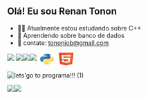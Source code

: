 ## Olá! Eu sou Renan Tonon


- 🐱‍👤 Atualmente estou estudando sobre C++
- 🍜 Aprendendo sobre banco de dados 
- 🤯 contate: tononjob@gmail.com
 
<a href="https://www.instagram.com/tonon_2002/" target="_blank"><img src="https://img.shields.io/badge/-Instagram-%23E4405F?style=for-the-badge&logo=instagram&logoColor=white" target="_blank"></a>
<a href="https://www.linkedin.com/in/renan-tonon-5052341b8/" target="_blank"><img src="https://img.shields.io/badge/-LinkedIn-%230077B5?style=for-the-badge&logo=linkedin&logoColor=white" target="_blank"><a href="https://discord.com/channels/@Tonon#0541" target="_blank"><img src="https://img.shields.io/badge/Discord-7289DA?style=for-the-badge&logo=discord&logoColor=white" target="_blank"></a><a href = "mailto:contato@tononjob@gmai.com"><img src="https://img.shields.io/badge/-Gmail-%23333?style=for-the-badge&logo=gmail&logoColor=white" target="_blank"></a> <img align="center" alt="RenanTonon-Python" height="30" width="40" src="https://raw.githubusercontent.com/devicons/devicon/master/icons/python/python-original.svg">
  <img align="center" alt="RenanTonon-HTML" height="30" width="40" src="https://raw.githubusercontent.com/devicons/devicon/master/icons/html5/html5-original.svg">  
 
 
![lets'go to programa!!! (1)](https://user-images.githubusercontent.com/84050603/129806745-3c16fc98-f28e-4489-b740-24e581c1016b.gif)<div> <a href="https://github.com/RenanTonon"><img height="140em" src="https://github-readme-stats.vercel.app/api?username=RenanTonon&show_icons=true&theme=dracula&include_all_commits=true&count_private=true"/><img height="140em" src="https://github-readme-stats.vercel.app/api/top-langs/?username=RenanTonon&layout=compact&langs_count=7&theme=dracula"/></div>
  
##
  

